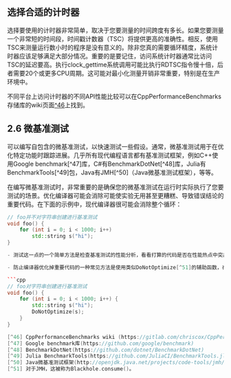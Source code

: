 ## 选择合适的计时器

选择要使用的计时器非常简单，取决于您要测量的时间跨度有多长。如果您要测量一个非常短的时间段，时间戳计数器（TSC）将提供更高的准确性。相反，使用TSC来测量运行数小时的程序是没有意义的。除非您真的需要循环精度，系统计时器应该足够满足大部分情况。重要的是要记住，访问系统计时器通常比访问TSC的延迟要高。执行clock_gettime系统调用可能比执行RDTSC指令慢十倍，后者需要20个或更多CPU周期。这可能对最小化测量开销非常重要，特别是在生产环境中。

不同平台上访问计时器的不同API性能比较可以在CppPerformanceBenchmarks存储库的wiki页面[^46](https://gitlab.com/chriscox/CppPerformanceBenchmarks/-/wikis/ClockTimeAnalysis)上找到。

## 2.6 微基准测试

可以编写自包含的微基准测试，以快速测试一些假设。通常，微基准测试用于在优化特定功能时跟踪进展。几乎所有现代编程语言都有基准测试框架，例如C++使用Google benchmark[^47]库，C#有BenchmarkDotNet[^48]库，Julia有BenchmarkTools[^49]包，Java有JMH[^50]（Java微基准测试框架），等等。

在编写微基准测试时，非常重要的是确保您的微基准测试在运行时实际执行了您要测试的场景。优化编译器可能会消除可能使实验无用甚至更糟糕、导致错误结论的重要代码。在下面的示例中，现代编译器很可能会消除整个循环：

```cpp
// foo并不对字符串创建进行基准测试
void foo() {
    for (int i = 0; i < 1000; i++)
        std::string s("hi");
}

- 测试这一点的一个简单方法是检查基准测试的性能分析，看看打算的代码是否在性能热点中突出显示。有时可以立即发现异常的计时，因此在分析和比较基准运行时时要运用常识。

- 防止编译器优化掉重要代码的一种常见方法是使用类似DoNotOptimize[^51]的辅助函数，在底层执行必要的内联汇编操作：

```cpp
// foo对字符串创建进行基准测试
void foo() {
    for (int i = 0; i < 1000; i++) {
        std::string s("hi");
        DoNotOptimize(s);
    }
}

[^46] CppPerformanceBenchmarks wiki (https://gitlab.com/chriscox/CppPerformanceBenchmarks/-/wikis/ClockTimeAnalysis)
[^47] Google benchmark库(https://github.com/google/benchmark)
[^48] BenchmarkDotNet(https://github.com/dotnet/BenchmarkDotNet)
[^49] Julia BenchmarkTools(https://github.com/JuliaCI/BenchmarkTools.jl)
[^50] Java微基准测试框架(http://openjdk.java.net/projects/code-tools/jmh/etc)
[^51] 对于JMH，这被称为Blackhole.consume()。